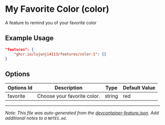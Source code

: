 
# My Favorite Color (color)

A feature to remind you of your favorite color

## Example Usage

```json
"features": {
    "ghcr.io/lujunji4113/features/color:1": {}
}
```

## Options

| Options Id | Description | Type | Default Value |
|-----|-----|-----|-----|
| favorite | Choose your favorite color. | string | red |



---

_Note: This file was auto-generated from the [devcontainer-feature.json](https://github.com/lujunji4113/features/blob/main/src/color/devcontainer-feature.json).  Add additional notes to a `NOTES.md`._

